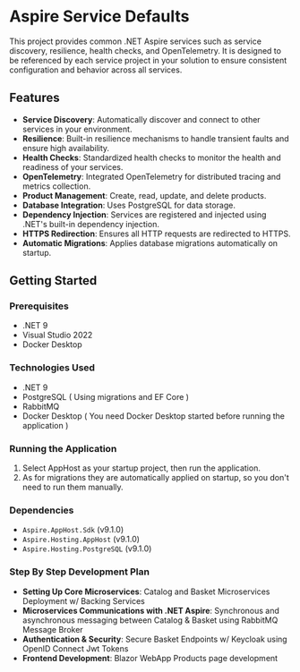 # Aspire Service Defaults

This project provides common .NET Aspire services such as service discovery, resilience, health checks, and OpenTelemetry. It is designed to be referenced by each service project in your solution to ensure consistent configuration and behavior across all services.

## Features

- **Service Discovery**: Automatically discover and connect to other services in your environment.
- **Resilience**: Built-in resilience mechanisms to handle transient faults and ensure high availability.
- **Health Checks**: Standardized health checks to monitor the health and readiness of your services.
- **OpenTelemetry**: Integrated OpenTelemetry for distributed tracing and metrics collection.
- **Product Management**: Create, read, update, and delete products.
- **Database Integration**: Uses PostgreSQL for data storage.
- **Dependency Injection**: Services are registered and injected using .NET's built-in dependency injection.
- **HTTPS Redirection**: Ensures all HTTP requests are redirected to HTTPS.
- **Automatic Migrations**: Applies database migrations automatically on startup.

## Getting Started

### Prerequisites

- .NET 9
- Visual Studio 2022
- Docker Desktop 

### Technologies Used

- .NET 9
- PostgreSQL ( Using migrations and EF Core )
- RabbitMQ
- Docker Desktop ( You need Docker Desktop started before running the application )


### Running the Application

1. Select AppHost as your startup project, then run the application.
2. As for migrations they are automatically applied on startup, so you don't need to run them manually.

### Dependencies

- `Aspire.AppHost.Sdk` (v9.1.0)
- `Aspire.Hosting.AppHost` (v9.1.0)
- `Aspire.Hosting.PostgreSQL` (v9.1.0)

### Step By Step Development Plan

- **Setting Up Core Microservices**: Catalog and Basket Microservices Deployment w/ Backing Services
- **Microservices Communications with .NET Aspire**: Synchronous and asynchronous messaging between Catalog & Basket using RabbitMQ Message Broker
- **Authentication & Security**: Secure Basket Endpoints w/ Keycloak using OpenID Connect Jwt Tokens
- **Frontend Development**: Blazor WebApp Products page development


   
   
